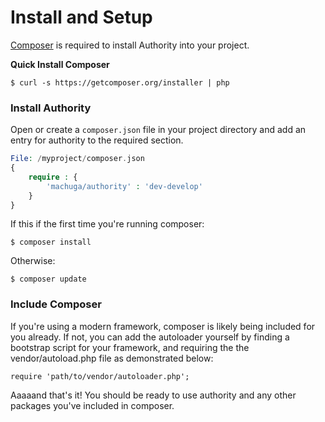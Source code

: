 # Install and Setup

[Composer](http://www.getcomposer.org) is required to install Authority into your project. 

**Quick Install Composer**

```$ curl -s https://getcomposer.org/installer | php```

### Install Authority
Open or create a ``composer.json`` file in your project directory and add an entry for authority to the required section.

```php
File: /myproject/composer.json
{
    require : {
        'machuga/authority' : 'dev-develop'
    }
}
```

If this if the first time you're running composer:

```$ composer install```

Otherwise:

```$ composer update```

### Include Composer

If you're using a modern framework, composer is likely being included for you already.  If not, you can add the autoloader yourself by finding a bootstrap script for your framework, and requiring the the vendor/autoload.php file as demonstrated below:

```require 'path/to/vendor/autoloader.php';```


Aaaaand that's it! You should be ready to use authority and any other packages you've included in composer.</pre>
